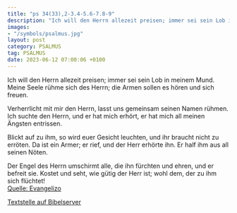 ```yaml
---
title: "ps 34(33),2-3.4-5.6-7.8-9"
description: "Ich will den Herrn allezeit preisen; immer sei sein Lob in meinem Mund. Meine Seele rühme sich des Herrn; die Armen sollen es hören und sich freuen.  Verherrlicht mit mir den Herrn, lasst uns gemeinsam seinen Namen rühmen. Ich suchte den Herrn, und er hat mich erhört, er hat ...."
images:
- "/symbols/psalmus.jpg"
layout: post
category: PSALMUS
tag: PSALMUS
date: 2023-06-12 07:00:06 +0100
---
```

Ich will den Herrn allezeit preisen;
immer sei sein Lob in meinem Mund.
Meine Seele rühme sich des Herrn;
die Armen sollen es hören und sich freuen.

Verherrlicht mit mir den Herrn,
lasst uns gemeinsam seinen Namen rühmen.
Ich suchte den Herrn, und er hat mich erhört,
er hat mich all meinen Ängsten entrissen.<!--more-->

Blickt auf zu ihm, so wird euer Gesicht leuchten,
und ihr braucht nicht zu erröten.
Da ist ein Armer; er rief, und der Herr erhörte ihn.
Er half ihm aus all seinen Nöten.

Der Engel des Herrn umschirmt alle, die ihn fürchten und ehren,
und er befreit sie.
Kostet und seht, wie gütig der Herr ist;
wohl dem, der zu ihm sich flüchtet!<br>
[Quelle: Evangelizo](https://evangeliumtagfuertag.org/DE/gospel)

[Textstelle auf Bibelserver](https://www.bibleserver.com/EU/ps34(33),2-3.4-5.6-7.8-9)

